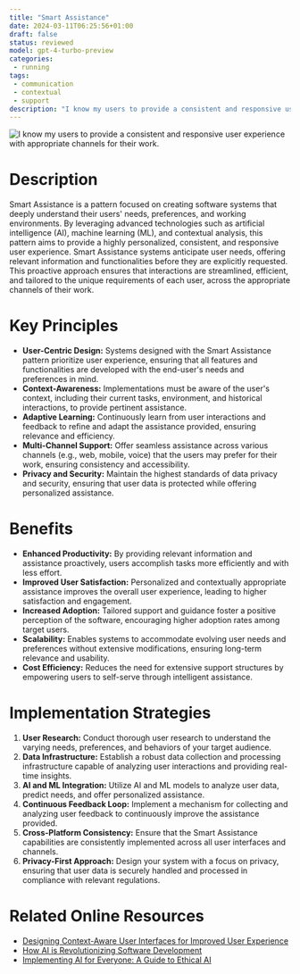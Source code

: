 ```yaml
---
title: "Smart Assistance"
date: 2024-03-11T06:25:56+01:00
draft: false
status: reviewed
model: gpt-4-turbo-preview
categories: 
 - running
tags:
 - communication
 - contextual
 - support
description: "I know my users to provide a consistent and responsive user experience with appropriate channels for their work."
---
```


![I know my users to provide a consistent and responsive user experience with appropriate channels for their work.](/images/smart-assistance.webp)

# Description
Smart Assistance is a pattern focused on creating software systems that deeply understand their users' needs, preferences, and working environments. By leveraging advanced technologies such as artificial intelligence (AI), machine learning (ML), and contextual analysis, this pattern aims to provide a highly personalized, consistent, and responsive user experience. Smart Assistance systems anticipate user needs, offering relevant information and functionalities before they are explicitly requested. This proactive approach ensures that interactions are streamlined, efficient, and tailored to the unique requirements of each user, across the appropriate channels of their work.

# Key Principles
- **User-Centric Design:** Systems designed with the Smart Assistance pattern prioritize user experience, ensuring that all features and functionalities are developed with the end-user's needs and preferences in mind.
- **Context-Awareness:** Implementations must be aware of the user's context, including their current tasks, environment, and historical interactions, to provide pertinent assistance.
- **Adaptive Learning:** Continuously learn from user interactions and feedback to refine and adapt the assistance provided, ensuring relevance and efficiency.
- **Multi-Channel Support:** Offer seamless assistance across various channels (e.g., web, mobile, voice) that the users may prefer for their work, ensuring consistency and accessibility.
- **Privacy and Security:** Maintain the highest standards of data privacy and security, ensuring that user data is protected while offering personalized assistance.

# Benefits
- **Enhanced Productivity:** By providing relevant information and assistance proactively, users accomplish tasks more efficiently and with less effort.
- **Improved User Satisfaction:** Personalized and contextually appropriate assistance improves the overall user experience, leading to higher satisfaction and engagement.
- **Increased Adoption:** Tailored support and guidance foster a positive perception of the software, encouraging higher adoption rates among target users.
- **Scalability:** Enables systems to accommodate evolving user needs and preferences without extensive modifications, ensuring long-term relevance and usability.
- **Cost Efficiency:** Reduces the need for extensive support structures by empowering users to self-serve through intelligent assistance.

# Implementation Strategies
1. **User Research:** Conduct thorough user research to understand the varying needs, preferences, and behaviors of your target audience.
2. **Data Infrastructure:** Establish a robust data collection and processing infrastructure capable of analyzing user interactions and providing real-time insights.
3. **AI and ML Integration:** Utilize AI and ML models to analyze user data, predict needs, and offer personalized assistance.
4. **Continuous Feedback Loop:** Implement a mechanism for collecting and analyzing user feedback to continuously improve the assistance provided.
5. **Cross-Platform Consistency:** Ensure that the Smart Assistance capabilities are consistently implemented across all user interfaces and channels.
6. **Privacy-First Approach:** Design your system with a focus on privacy, ensuring that user data is securely handled and processed in compliance with relevant regulations.

# Related Online Resources
- [Designing Context-Aware User Interfaces for Improved User Experience](https://www.interaction-design.org/literature/article/designing-context-aware-user-interfaces-for-improved-user-experience)
- [How AI is Revolutionizing Software Development](https://www.forbes.com/sites/forbestechcouncil/2021/07/15/how-ai-is-revolutionizing-software-development)
- [Implementing AI for Everyone: A Guide to Ethical AI](https://www.technologyreview.com/2019/11/20/238069/implementing-ai-for-everyone-a-guide-to-ethical-ai)